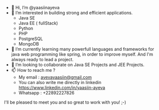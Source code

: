 - 👋 Hi, I’m @yaasiinayeva
- 👀 I’m interested in building strong and efficient applications.
  - Java SE
  - Java EE ( fullStack)
  - Python
  - PHP
  - PostgreSQL
  - MongoDB
- 🌱 I’m currently learning many powerfull languages and frameworks for java web 
programming like spring, in order to improve myself. And I'm always ready to lead a project.
- 💞️ I’m looking to collaborate on Java SE Projects and JEE Projects.
- 📫 How to reach me ?
  - My email : ayevayaasiin@gmail.com
  - You can also write me directly in linkedin https://www.linkedin.com/in/yaasiin-ayeva
  - Whatsapp : +22892227826

I'll be pleased to meet you and so great to work with you! ;-)

<!---
yaasiinayeva/yaasiinayeva is a ✨ special ✨ repository because its `README.md` (this file) appears on your GitHub profile.
You can click the Preview link to take a look at your changes.
--->
